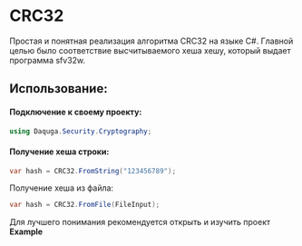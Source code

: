 # CRC32
Простая и понятная реализация алгоритма CRC32 на языке C#. Главной целью было соответствие высчитываемого хеша хешу, который выдает программа sfv32w.
## Использование:
#### Подключение к своему проекту: 
```c# 
using Daquga.Security.Cryptography;
```
#### Получение хеша строки:
```c# 
var hash = CRC32.FromString("123456789");
```
Получение хеша из файла:
```c# 
var hash = CRC32.FromFile(FileInput);
```

  Для лучшего понимания рекомендуется открыть и изучить проект  **Example**
